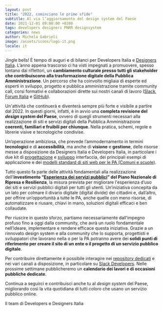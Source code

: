 ```yaml
---
layout: post
title: "2022, cominciano le prime sfide"
subtitle: Al via l’aggiornamento del design system del Paese  
date: 2021-12-01 09:00:00 +0200
tags: developers designers PNRR designsystem
categories: news
author: Michela Gabrieli
image: /assets/icons/logo-it.png
locale: it
---
```

Jingle bells! È tempo di auguri e di bilanci per Developers Italia e [Designers Italia](https://designers.italia.it/). L’anno appena trascorso ci ha visti impegnati a promuovere, spesso lontano dai riflettori, un **cambiamento culturale presso tutti gli stakeholder che contribuiscono alla trasformazione digitale della Pubblica Amministrazione**. Un percorso che ha coinvolto migliaia di esperte ed esperti in sviluppo, progetto e pubblica amministrazione tramite community call, corsi formativi e collaborazioni dirette sui nostri canali di lavoro ([Slack](https://slack.developers.italia.it), [Forum Italia](https://forum.italia.it) e [GitHub](https://github.com/italia)).

Un'attività che continuerà e diventerà sempre più forte e visibile a partire dal 2022. In questi giorni, infatti, è in avvio una **completa revisione del *design system* del Paese**, ovvero di quegli strumenti necessari alla realizzazione di siti e servizi digitali della Pubblica Amministrazione **coerenti, familiari e fruibili per chiunque**. Nella pratica, schemi, regole e librerie visive e tecnologiche condivise. 

Un’operazione ambiziosa, che prevede l’ammodernamento in termini **tecnologici** e di **accessibilità**, ma anche di **visione** e **gestione**, delle risorse messe a disposizione da Designers Italia e Developers Italia, in particolare i due kit di [progettazione](http://designers.italia.it/kit/progettazione-interfaccia/) e [sviluppo](https://designers.italia.it/kit/sviluppo-interfaccia/) interfaccia, dei principali esempi di applicazione e dei [modelli standard di siti web per le PA (Comuni e scuole)](https://designers.italia.it/modelli/).

Tutto questo fa parte delle attività fondamentali alla realizzazione dell’**investimento “[Esperienza dei servizi pubblici](https://padigitale2026.gov.it/misure/#esp-serv-pubb)” del Piano Nazionale di Ripresa e Resilienza**, la misura prevista per migliorare l'esperienza d’uso dei siti e servizi pubblici digitali per tutti gli utenti. Un’iniziativa concepita da un lato per colmare il divario digitale (digital divide) dei cittadini e, dall’altro, per offrire un’opportunità a tutte le PA, anche quelle con meno risorse, di automatizzare e riusare, chiavi in mano, soluzioni digitali efficaci e ben collaudate.

Per riuscire in questo sforzo, partiamo necessariamente dall’impegno profuso fino a oggi dalla community, che avrà un ruolo fondamentale nell’ideare, implementare e rendere efficace questa iniziativa. Grazie a un rinnovato design system e alla community che lo supporta, progettisti e sviluppatori che lavorano nella o per la PA potranno avere dei **solidi punti di riferimento per creare il sito di un ente o il progetto di un servizio pubblico digitale**.

Per contribuire direttamente è possibile interagire nei [repository dedicati](https://github.com/italia/bootstrap-italia/issues) e nei vari canali a disposizione, in particolare su [Slack Developers](https://slack.developers.italia.it/). Nelle prossime settimane pubblicheremo un **calendario dei lavori e di occasioni pubbliche dedicate**. 

Continua a seguirci e contribuisci anche tu al *design system* del Paese, migliorando così la vita quotidiana di tutti coloro che usano un servizio pubblico online.

Il team di Developers e Designers Italia
